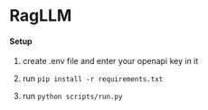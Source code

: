 # RagLLM

#### Setup

1) create .env file and enter your openapi key in it 

2) run ```pip install -r requirements.txt```

3) run ```python scripts/run.py```
